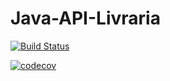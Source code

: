 # Java-API-Livraria

[![Build Status](https://travis-ci.org/Gileade/Java-API-Livraria.svg?branch=master)](https://travis-ci.org/Gileade/Java-API-Livraria)

[![codecov](https://codecov.io/gh/Gileade/Java-API-Livraria/branch/master/graph/badge.svg?token=2WO9J2OENX)](https://codecov.io/gh/Gileade/Java-API-Livraria)
